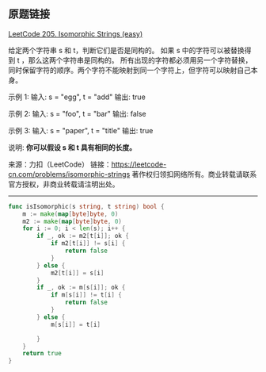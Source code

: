 ## 原题链接

[LeetCode 205. Isomorphic Strings (easy)](https://leetcode-cn.com/problems/isomorphic-strings/)

给定两个字符串 s 和 t，判断它们是否是同构的。
如果 s 中的字符可以被替换得到 t ，那么这两个字符串是同构的。
所有出现的字符都必须用另一个字符替换，同时保留字符的顺序。两个字符不能映射到同一个字符上，但字符可以映射自己本身。

示例 1:
输入: s = "egg", t = "add"
输出: true

示例 2:
输入: s = "foo", t = "bar"
输出: false

示例 3:
输入: s = "paper", t = "title"
输出: true

说明:
**你可以假设 s 和 t 具有相同的长度。**

来源：力扣（LeetCode）
链接：https://leetcode-cn.com/problems/isomorphic-strings
著作权归领扣网络所有。商业转载请联系官方授权，非商业转载请注明出处。


---


```go
func isIsomorphic(s string, t string) bool {
	m := make(map[byte]byte, 0)
	m2 := make(map[byte]byte, 0)
	for i := 0; i < len(s); i++ {
		if _, ok := m2[t[i]]; ok {
			if m2[t[i]] != s[i] {
				return false
			}
		} else {
			m2[t[i]] = s[i]
		}
		if _, ok := m[s[i]]; ok {
			if m[s[i]] != t[i] {
				return false
			}
		} else {
			m[s[i]] = t[i]

		}
	}
	return true
}
```
